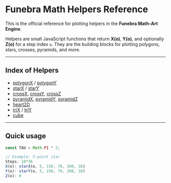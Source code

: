# Funebra Math Helpers Reference

This is the official reference for plotting helpers in the **Funebra Math-Art Engine**.

Helpers are small JavaScript functions that return **X(o)**, **Y(o)**, and optionally **Z(o)** for a step index `o`. They are the building blocks for plotting polygons, stars, crosses, pyramids, and more.

---

## Index of Helpers

- [polygonX](helpers/polygonX.md) / [polygonY](helpers/polygonY.md)
- [starX](helpers/starX.md) / [starY](helpers/starY.md)
- [crossX](helpers/crossX.md), [crossY](helpers/crossY.md), [crossZ](helpers/crossZ.md)
- [pyramidX](helpers/pyramidX.md), [pyramidY](helpers/pyramidY.md), [pyramidZ](helpers/pyramidZ.md)
- [heart2D](helpers/heart2D.md)
- [triX](helpers/triX.md) / [triY](helpers/triY.md)
- [cube](helpers/cube.md)

---

## Quick usage

```js
const TAU = Math.PI * 2;

// Example: 5-point star
Steps: 10*36
X(o): starX(o, 5, 150, 70, 360, 36)
Y(o): starY(o, 5, 150, 70, 260, 36)
Z(o): 0
